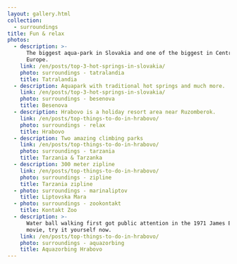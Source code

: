 ```yaml
---
layout: gallery.html
collection:
  - surroundings
title: Fun & relax
photos:
  - description: >-
      The biggest aqua-park in Slovakia and one of the biggest in Central
      Europe.
    link: /en/posts/top-3-hot-springs-in-slovakia/
    photo: surroundings - tatralandia
    title: Tatralandia
  - description: Aquapark with traditional hot springs and much more.
    link: /en/posts/top-3-hot-springs-in-slovakia/
    photo: surroundings - besenova
    title: Besenova
  - description: Hrabovo is a holiday resort area near Ruzomberok.
    link: /en/posts/top-things-to-do-in-hrabovo/
    photo: surroundings - relax
    title: Hrabovo
  - description: Two amazing climbing parks
    link: /en/posts/top-things-to-do-in-hrabovo/
    photo: surroundings - tarzania
    title: Tarzania & Tarzanka
  - description: 300 meter zipline
    link: /en/posts/top-things-to-do-in-hrabovo/
    photo: surroundings - zipline
    title: Tarzania zipline
  - photo: surroundings - marinaliptov
    title: Liptovska Mara
  - photo: surroundings - zookontakt
    title: Kontakt Zoo
  - description: >-
      Water ball walking first got public attention in the 1971 James Bond
      movie, try it yourself now.
    link: /en/posts/top-things-to-do-in-hrabovo/
    photo: surroundings - aquazorbing
    title: Aquazorbing Hrabovo
---
```


